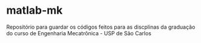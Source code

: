 # matlab-mk
Repositório para guardar os códigos feitos para as discplinas da graduação do curso de Engenharia Mecatrônica - USP de São Carlos
